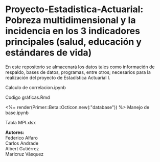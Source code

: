 # Proyecto-Estadistica-Actuarial: Pobreza multidimensional y la incidencia en los 3 indicadores principales (salud, educación y estándares de vida)
En este repositorio se almacenará los datos tales como información de respaldo, bases de datos, programas, entre otros; necesarios para la realización del proyecto de Estadística Actuarial I.  

Calculo de correlacion.ipynb  
  
Codigo gráficas.Rmd  
  
<%= render(Primer::Beta::Octicon.new(:"database")) %> Manejo de base.ipynb  
  
Tabla MPI.xlsx  

**Autores:**  
Federico Alfaro  
Carlos Andrade  
Albert Gutiérrez  
Maricruz Vásquez  
